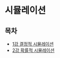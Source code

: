 # 시뮬레이션

## 목차
- [1강 결정적 시뮬레이션](simulation/simulation01.md)
- [2강 확률적 시뮬레이션](simulation/simulation02.md)

